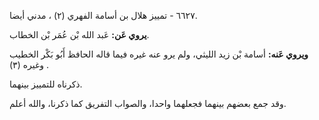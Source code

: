 ٦٦٢٧ - تمييز هلال بن أسامة الفهري (٢) ، مدني أيضا.

**يروي عَن:** عَبد الله بْن عُمَر بْن الخطاب.

**ويروي عَنه:** أسامة بْن زيد الليثي، ولم يرو عنه غيره فيما قاله الحافظ أَبُو بَكْر الخطيب وغيره (٣) .

ذكرناه للتمييز بينهما.

وقد جمع بعضهم بينهما فجعلهما واحدا، والصواب التفريق كما ذكرنا، والله أعلم.